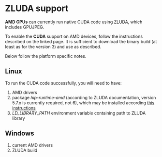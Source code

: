 ZLUDA support
=============

**AMD GPUs** can currently run native CUDA code using
[ZLUDA](https://github.com/vosen/ZLUDA), which includes GPUJPEG.

To enable the **CUDA** support on AMD devices, follow the instructions
described on the linked page. It is sufficient to download the binary
build (at least as for the version 3) and use as described.

Below follow the platform specific notes.

Linux
-----

To run the CUDA code successfully, you will need to have:

1. AMD drivers
2. package _hip-runtime-amd_ (according to ZLUDA documentation, version
   5.7.x is currently required, not 6), which may be installed according
  [this instructions](https://rocm.docs.amd.com/projects/install-on-linux/en/latest/)
3. _LD_LIBRARY_PATH_ environment variable containing path to ZLUDA library

Windows
-------

1. current AMD drivers
2. ZLUDA build
